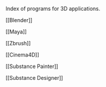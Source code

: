 Index of programs for 3D applications.

[[Blender]]

[[Maya]]

[[Zbrush]]

[[Cinema4D]]

[[Substance Painter]]

[[Substance Designer]]

